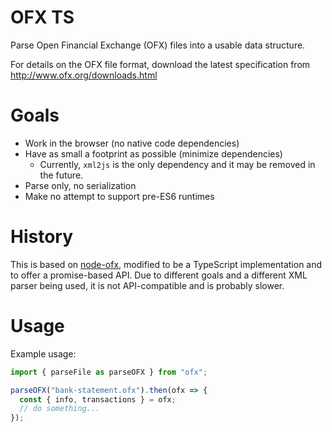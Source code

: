 
# OFX TS
Parse Open Financial Exchange (OFX) files into a usable data structure.

For details on the OFX file format, download the latest specification from
http://www.ofx.org/downloads.html

# Goals

* Work in the browser (no native code dependencies)
* Have as small a footprint as possible (minimize dependencies)
  - Currently, `xml2js` is the only dependency and it may be removed in the future.
* Parse only, no serialization
* Make no attempt to support pre-ES6 runtimes

# History

This is based on [node-ofx](https://github.com/chilts/node-ofx), modified to
be a TypeScript implementation and to offer a promise-based API. Due to different goals and a different
XML parser being used, it is not API-compatible and is probably slower.

# Usage

Example usage:

```javascript
import { parseFile as parseOFX } from "ofx";

parseOFX("bank-statement.ofx").then(ofx => {
  const { info, transactions } = ofx;
  // do something...
});
```
